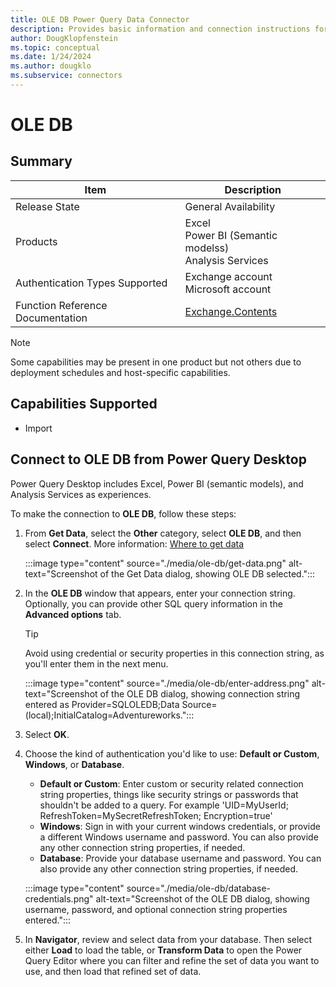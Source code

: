 ```yaml
---
title: OLE DB Power Query Data Connector
description: Provides basic information and connection instructions for the OLE DB connector.
author: DougKlopfenstein
ms.topic: conceptual
ms.date: 1/24/2024
ms.author: dougklo
ms.subservice: connectors
---
```


# OLE DB

## Summary

| Item | Description |
| ------- | ---------- |
| Release State | General Availability |
| Products | Excel <br/> Power BI (Semantic modelss)<br/> Analysis Services |
| Authentication Types Supported | Exchange account<br/>Microsoft account |
| Function Reference Documentation | [Exchange.Contents](/powerquery-m/exchange-contents) |

> [!NOTE]
>Some capabilities may be present in one product but not others due to deployment schedules and host-specific capabilities.

## Capabilities Supported

- Import

## Connect to OLE DB from Power Query Desktop

Power Query Desktop includes Excel, Power BI (semantic models), and Analysis Services as experiences.

To make the connection to **OLE DB**, follow these steps:

1. From **Get Data**, select the **Other** category, select **OLE DB**, and then select **Connect**. More information: [Where to get data](../where-to-get-data.md)

   :::image type="content" source="./media/ole-db/get-data.png" alt-text="Screenshot of the Get Data dialog, showing OLE DB selected.":::

1. In the **OLE DB** window that appears, enter your connection string. Optionally, you can provide other SQL query information in the **Advanced options** tab.

   > [!TIP]
   > Avoid using credential or security properties in this connection string, as you'll enter them in the next menu.

   :::image type="content" source="./media/ole-db/enter-address.png" alt-text="Screenshot of the OLE DB dialog, showing connection string entered as Provider=SQLOLEDB;Data Source=(local);InitialCatalog=Adventureworks.":::

1. Select **OK**.

1. Choose the kind of authentication you'd like to use: **Default or Custom**, **Windows**, or **Database**.

   - **Default or Custom**: Enter custom or security related connection string properties, things like security strings or passwords that shouldn't be added to a query. For example 'UID=MyUserId; RefreshToken=MySecretRefreshToken; Encryption=true'
   - **Windows**: Sign in with your current windows credentials, or provide a different Windows username and password. You can also provide any other connection string properties, if needed.
   - **Database**: Provide your database username and password. You can also provide any other connection string properties, if needed.

   :::image type="content" source="./media/ole-db/database-credentials.png" alt-text="Screenshot of the OLE DB dialog, showing username, password, and optional connection string properties entered.":::

1. In **Navigator**, review and select data from your database. Then select either **Load** to load the table, or **Transform Data** to open the Power Query Editor where you can filter and refine the set of data you want to use, and then load that refined set of data.

